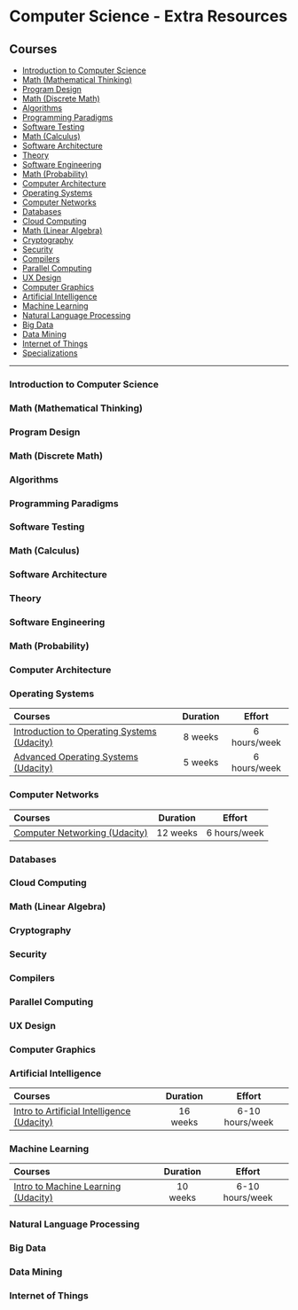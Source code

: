# Computer Science - Extra Resources

## Courses

- [Introduction to Computer Science](#introduction-to-computer-science)
- [Math (Mathematical Thinking)](#math-mathematical-thinking)
- [Program Design](#program-design)
- [Math (Discrete Math)](#math-discrete-math)
- [Algorithms](#algorithms)
- [Programming Paradigms](#programming-paradigms)
- [Software Testing](#software-testing)
- [Math (Calculus)](#math-calculus)
- [Software Architecture](#software-architecture)
- [Theory](#theory)
- [Software Engineering](#software-engineering)
- [Math (Probability)](#math-probability)
- [Computer Architecture](#computer-architecture)
- [Operating Systems](#operating-systems)
- [Computer Networks](#computer-networks)
- [Databases](#databases)
- [Cloud Computing](#cloud-computing)
- [Math (Linear Algebra)](#math-linear-algebra)
- [Cryptography](#cryptography)
- [Security](#security)
- [Compilers](#compilers)
- [Parallel Computing](#parallel-computing)
- [UX Design](#ux-design)
- [Computer Graphics](#computer-graphics)
- [Artificial Intelligence](#artificial-intelligence)
- [Machine Learning](#machine-learning)
- [Natural Language Processing](#natural-language-processing)
- [Big Data](#big-data)
- [Data Mining](#data-mining)
- [Internet of Things](#internet-of-things)
- [Specializations](#specializations)

---

### Introduction to Computer Science

### Math (Mathematical Thinking)

### Program Design

### Math (Discrete Math)

### Algorithms

### Programming Paradigms

### Software Testing

### Math (Calculus)

### Software Architecture

### Theory

### Software Engineering

### Math (Probability)

### Computer Architecture

### Operating Systems

Courses | Duration | Effort
:-- | :--: | :--:
[Introduction to Operating Systems (Udacity)](https://www.udacity.com/course/introduction-to-operating-systems--ud923)| 8 weeks | 6 hours/week
[Advanced Operating Systems (Udacity)](https://www.udacity.com/course/advanced-operating-systems--ud189)| 5 weeks | 6 hours/week

### Computer Networks
Courses | Duration | Effort
:-- | :--: | :--:
[Computer Networking (Udacity)](https://www.udacity.com/course/computer-networking--ud436)| 12 weeks | 6 hours/week

### Databases

### Cloud Computing

### Math (Linear Algebra)

### Cryptography

### Security

### Compilers

### Parallel Computing

### UX Design

### Computer Graphics

### Artificial Intelligence

Courses | Duration | Effort
:-- | :--: | :--:
[Intro to Artificial Intelligence (Udacity)](https://www.udacity.com/course/intro-to-artificial-intelligence--cs271)| 16 weeks | 6-10 hours/week

### Machine Learning

Courses | Duration | Effort
:-- | :--: | :--:
[Intro to Machine Learning (Udacity)](https://www.udacity.com/course/intro-to-machine-learning--ud120)| 10 weeks | 6-10 hours/week

### Natural Language Processing

### Big Data

### Data Mining

### Internet of Things

